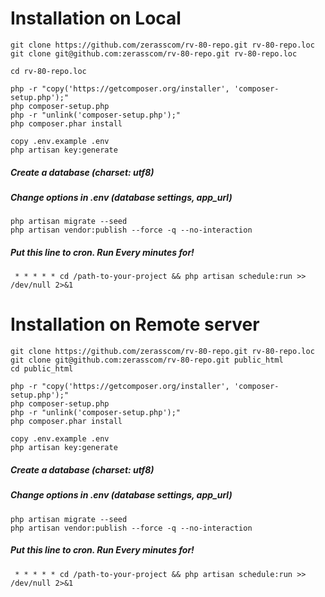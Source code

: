 
# Installation on Local
```
git clone https://github.com/zerasscom/rv-80-repo.git rv-80-repo.loc
git clone git@github.com:zerasscom/rv-80-repo.git rv-80-repo.loc

cd rv-80-repo.loc

php -r "copy('https://getcomposer.org/installer', 'composer-setup.php');"
php composer-setup.php
php -r "unlink('composer-setup.php');"
php composer.phar install

copy .env.example .env 
php artisan key:generate 
```
##### Create a database (charset: utf8)
##### Change options in .env (database settings, app_url)
```
php artisan migrate --seed
php artisan vendor:publish --force -q --no-interaction
```
##### Put this line to cron. Run Every minutes for!
```
 * * * * * cd /path-to-your-project && php artisan schedule:run >> /dev/null 2>&1
```

# Installation on Remote server
```
git clone https://github.com/zerasscom/rv-80-repo.git rv-80-repo.loc
git clone git@github.com:zerasscom/rv-80-repo.git public_html 
cd public_html

php -r "copy('https://getcomposer.org/installer', 'composer-setup.php');"
php composer-setup.php
php -r "unlink('composer-setup.php');"
php composer.phar install

copy .env.example .env 
php artisan key:generate
``` 
##### Create a database (charset: utf8)
##### Change options in .env (database settings, app_url)
```
php artisan migrate --seed
php artisan vendor:publish --force -q --no-interaction
```
##### Put this line to cron. Run Every minutes for!
```
 * * * * * cd /path-to-your-project && php artisan schedule:run >> /dev/null 2>&1
```
